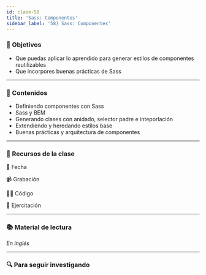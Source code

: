 ```yaml
---
id: clase-58
title: 'Sass: Componentes'
sidebar_label: '58) Sass: Componentes'
---
```


### 🏁 Objetivos

- Que puedas aplicar lo aprendido para generar estilos de componentes reutilizables
- Que incorpores buenas prácticas de Sass

---

### 📝 Contenidos

- Definiendo componentes con Sass
- Sass y BEM
- Generando clases con anidado, selector padre e inteporlación
- Extendiendo y heredando estilos base
- Buenas prácticas y arquitectura de componentes

---

### 🚀 Recursos de la clase

📆 Fecha

📹 Grabación

👩‍💻 Código

💪 Ejercitación

---

### 📚 Material de lectura

_En inglés_

---

### 🔍 Para seguir investigando
